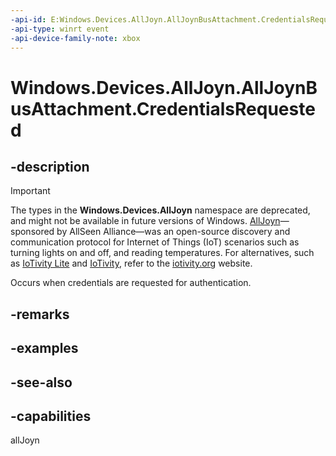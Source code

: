 ```yaml
---
-api-id: E:Windows.Devices.AllJoyn.AllJoynBusAttachment.CredentialsRequested
-api-type: winrt event
-api-device-family-note: xbox
---
```


<!-- Event syntax
public event Windows.Foundation.TypedEventHandler CredentialsRequested<Windows.Devices.AllJoyn.AllJoynBusAttachment,  Windows.Devices.AllJoyn.AllJoynCredentialsRequestedEventArgs>
-->

# Windows.Devices.AllJoyn.AllJoynBusAttachment.CredentialsRequested

## -description

> [!IMPORTANT]
> The types in the **Windows.Devices.AllJoyn** namespace are deprecated, and might not be available in future versions of Windows. [AllJoyn](https://openconnectivity.org/technology/reference-implementation/alljoyn/)&mdash;sponsored by AllSeen Alliance&mdash;was an open-source discovery and communication protocol for Internet of Things (IoT) scenarios such as turning lights on and off, and reading temperatures. For alternatives, such as [IoTivity Lite](https://github.com/iotivity/iotivity-lite) and [IoTivity](https://github.com/iotivity/iotivity), refer to the [iotivity.org](https://iotivity.org/) website.

Occurs when credentials are requested for authentication.

## -remarks

## -examples

## -see-also


## -capabilities
allJoyn
